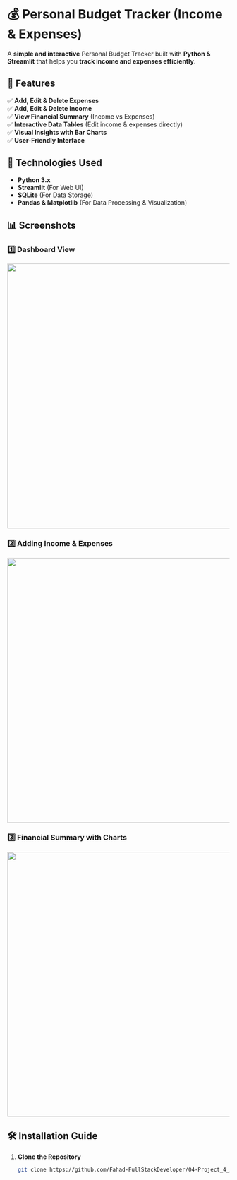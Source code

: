 # 💰 Personal Budget Tracker (Income & Expenses)

A **simple and interactive** Personal Budget Tracker built with **Python & Streamlit** that helps you **track income and expenses efficiently**.

## 🚀 Features

✅ **Add, Edit & Delete Expenses**  
✅ **Add, Edit & Delete Income**  
✅ **View Financial Summary** (Income vs Expenses)  
✅ **Interactive Data Tables** (Edit income & expenses directly)  
✅ **Visual Insights with Bar Charts**  
✅ **User-Friendly Interface**  

## 📌 Technologies Used

- **Python 3.x**
- **Streamlit** (For Web UI)
- **SQLite** (For Data Storage)
- **Pandas & Matplotlib** (For Data Processing & Visualization)

## 📊 Screenshots

### **1️⃣ Dashboard View**
<img src="screenshots/dashboard.png" width="600">

### **2️⃣ Adding Income & Expenses**
<img src="screenshots/add_expense.png" width="600">

### **3️⃣ Financial Summary with Charts**
<img src="screenshots/bar_chart.png" width="600">

## 🛠 Installation Guide

1. **Clone the Repository**
   ```sh
   git clone https://github.com/Fahad-FullStackDeveloper/04-Project_4_Assignments/tree/main/assignments%201%20to%209/Project_9_Python%20Website%20(Personal%20Budget%20Tracker)
